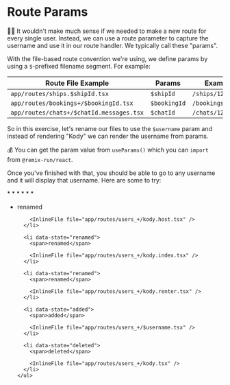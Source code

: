 # Route Params

👨‍💼 It wouldn't make much sense if we needed to make a new route for every single
user. Instead, we can use a route parameter to capture the username and use it
in our route handler. We typically call these "params".

With the file-based route convention we're using, we define params by using a
`$`-prefixed filename segment. For example:

| Route File Example                       | Params       | Example Path           |
| ---------------------------------------- | ------------ | ---------------------- |
| `app/routes/ships.$shipId.tsx`           | `$shipId`    | `/ships/1234`          |
| `app/routes/bookings+/$bookingId.tsx`    | `$bookingId` | `/bookings/1234`       |
| `app/routes/chats+/$chatId.messages.tsx` | `$chatId`    | `/chats/1234/messages` |

So in this exercise, let's rename our files to use the `$username` param and
instead of rendering "Kody" we can render the username from params.

💰 You can get the param value from `useParams()` which you can `import` from
`@remix-run/react`.

Once you've finished with that, you should be able to go to any username and it
will display that username. Here are some to try:

<div>
	* <LinkToApp to="/users/kody" />
	* <LinkToApp to="/users/Marty123" />
	* <LinkToApp to="/users/Alfred" />
	* <LinkToApp to="/users/hannah" />
	* <LinkToApp to="/users/olivia" />
	* <LinkToApp to="/users/peter" />
</div>

<TouchedFiles>
  <div id="files">
    <ul>
      <li data-state="renamed">
        <span>renamed</span>

        <InlineFile file="app/routes/users_+/kody.host.tsx" />
      </li>

      <li data-state="renamed">
        <span>renamed</span>

        <InlineFile file="app/routes/users_+/kody.index.tsx" />
      </li>

      <li data-state="renamed">
        <span>renamed</span>

        <InlineFile file="app/routes/users_+/kody.renter.tsx" />
      </li>

      <li data-state="added">
        <span>added</span>

        <InlineFile file="app/routes/users_+/$username.tsx" />
      </li>

      <li data-state="deleted">
        <span>deleted</span>

        <InlineFile file="app/routes/users_+/kody.tsx" />
      </li>
    </ul>

  </div>
</TouchedFiles>
